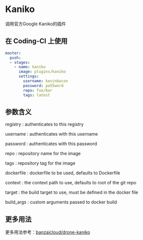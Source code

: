 # Kaniko

调用官方Google Kaniko的插件

## 在 Coding-CI 上使用

```yml
master:
  push:
  - stages:
    - name: kaniko
      image: plugins/kaniko
      settings:
        username: kevinbacon
        password: pa55word
        repo: foo/bar
        tags: latest
```

## 参数含义

registry
: authenticates to this registry

username
: authenticates with this username

password
: authenticates with this password

repo
: repository name for the image

tags
: repository tag for the image

dockerfile
: dockerfile to be used, defaults to Dockerfile

context
: the context path to use, defaults to root of the git repo

target
: the build target to use, must be defined in the docker file

build_args
: custom arguments passed to docker build

## 更多用法

更多用法参考：[banzaicloud/drone-kaniko](https://github.com/banzaicloud/drone-kaniko)

